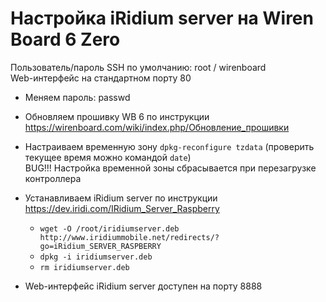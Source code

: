 # Настройка iRidium server на Wiren Board 6 Zero

Пользователь/пароль SSH по умолчанию: root / wirenboard  
Web-интерфейс на стандартном порту 80  

* Меняем пароль: passwd

* Обновляем прошивку WB 6 по инструкции https://wirenboard.com/wiki/index.php/Обновление_прошивки

* Настраиваем временную зону `dpkg-reconfigure tzdata` (проверить текущее время можно командой `date`)  
BUG!!! Настройка временной зоны сбрасывается при перезагрузке контроллера

* Устанавливаем iRidium server по инструкции https://dev.iridi.com/IRidium_Server_Raspberry

  * `wget -O /root/iridiumserver.deb http://www.iridiummobile.net/redirects/?go=iRidium_SERVER_RASPBERRY`  
  * `dpkg -i iridiumserver.deb`  
  * `rm iridiumserver.deb`

* Web-интерфейс iRidium server доступен на порту 8888